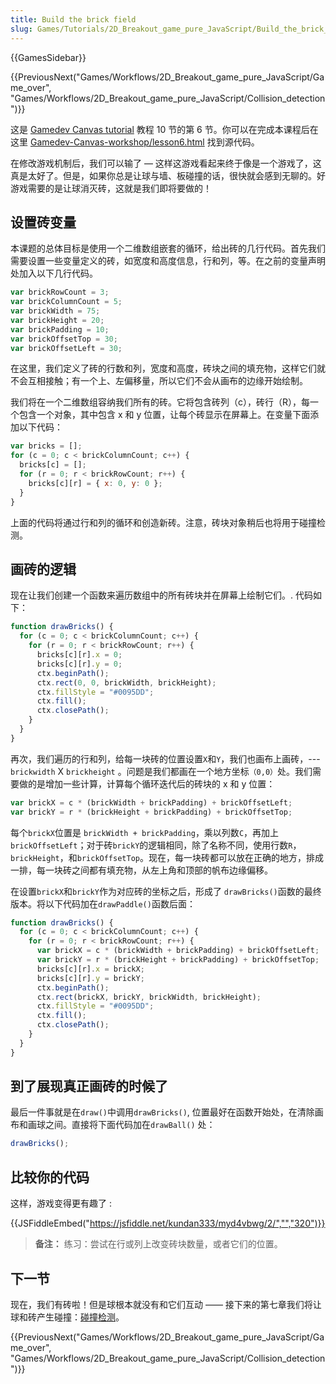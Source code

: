 ```yaml
---
title: Build the brick field
slug: Games/Tutorials/2D_Breakout_game_pure_JavaScript/Build_the_brick_field
---
```


{{GamesSidebar}}

{{PreviousNext("Games/Workflows/2D_Breakout_game_pure_JavaScript/Game_over", "Games/Workflows/2D_Breakout_game_pure_JavaScript/Collision_detection")}}

这是 [Gamedev Canvas tutorial](/zh-CN/docs/Games/Workflows/Breakout_game_from_scratch) 教程 10 节的第 6 节。你可以在完成本课程后在这里 [Gamedev-Canvas-workshop/lesson6.html](https://github.com/end3r/Gamedev-Canvas-workshop/blob/gh-pages/lesson06.html) 找到源代码。

在修改游戏机制后，我们可以输了 — 这样这游戏看起来终于像是一个游戏了，这真是太好了。但是，如果你总是让球与墙、板碰撞的话，很快就会感到无聊的。好游戏需要的是让球消灭砖，这就是我们即将要做的！

## 设置砖变量

本课题的总体目标是使用一个二维数组嵌套的循环，给出砖的几行代码。首先我们需要设置一些变量定义的砖，如宽度和高度信息，行和列，等。在之前的变量声明处加入以下几行代码。

```js
var brickRowCount = 3;
var brickColumnCount = 5;
var brickWidth = 75;
var brickHeight = 20;
var brickPadding = 10;
var brickOffsetTop = 30;
var brickOffsetLeft = 30;
```

在这里，我们定义了砖的行数和列，宽度和高度，砖块之间的填充物，这样它们就不会互相接触；有一个上、左偏移量，所以它们不会从画布的边缘开始绘制。

我们将在一个二维数组容纳我们所有的砖。它将包含砖列（c），砖行（R），每一个包含一个对象，其中包含 x 和 y 位置，让每个砖显示在屏幕上。在变量下面添加以下代码：

```js
var bricks = [];
for (c = 0; c < brickColumnCount; c++) {
  bricks[c] = [];
  for (r = 0; r < brickRowCount; r++) {
    bricks[c][r] = { x: 0, y: 0 };
  }
}
```

上面的代码将通过行和列的循环和创造新砖。注意，砖块对象稍后也将用于碰撞检测。

## 画砖的逻辑

现在让我们创建一个函数来遍历数组中的所有砖块并在屏幕上绘制它们。. 代码如下：

```js
function drawBricks() {
  for (c = 0; c < brickColumnCount; c++) {
    for (r = 0; r < brickRowCount; r++) {
      bricks[c][r].x = 0;
      bricks[c][r].y = 0;
      ctx.beginPath();
      ctx.rect(0, 0, brickWidth, brickHeight);
      ctx.fillStyle = "#0095DD";
      ctx.fill();
      ctx.closePath();
    }
  }
}
```

再次，我们遍历的行和列，给每一块砖的位置设置`X`和`Y`，我们也画布上画砖，---`brickwidth` X `brickheight` 。问题是我们都画在一个地方坐标`（0,0）`处。我们需要做的是增加一些计算，计算每个循环迭代后的砖块的 x 和 y 位置：

```js
var brickX = c * (brickWidth + brickPadding) + brickOffsetLeft;
var brickY = r * (brickHeight + brickPadding) + brickOffsetTop;
```

每个`brickX`位置是 `brickWidth + brickPadding`，乘以列数`C`，再加上`brickOffsetLeft`；对于砖`brickY`的逻辑相同，除了名称不同，使用行数`R`，`brickHeight`，和`brickOffsetTop`。现在，每一块砖都可以放在正确的地方，排成一排，每一块砖之间都有填充物，从左上角和顶部的帆布边缘偏移。

在设置`brickX`和`brickY`作为对应砖的坐标之后，形成了 `drawBricks()`函数的最终版本。将以下代码加在`drawPaddle()`函数后面：

```js
function drawBricks() {
  for (c = 0; c < brickColumnCount; c++) {
    for (r = 0; r < brickRowCount; r++) {
      var brickX = c * (brickWidth + brickPadding) + brickOffsetLeft;
      var brickY = r * (brickHeight + brickPadding) + brickOffsetTop;
      bricks[c][r].x = brickX;
      bricks[c][r].y = brickY;
      ctx.beginPath();
      ctx.rect(brickX, brickY, brickWidth, brickHeight);
      ctx.fillStyle = "#0095DD";
      ctx.fill();
      ctx.closePath();
    }
  }
}
```

## 到了展现真正画砖的时候了

最后一件事就是在`draw()`中调用`drawBricks()`, 位置最好在函数开始处，在清除画布和画球之间。直接将下面代码加在`drawBall()` 处：

```js
drawBricks();
```

## 比较你的代码

这样，游戏变得更有趣了 :

{{JSFiddleEmbed("https://jsfiddle.net/kundan333/myd4vbwg/2/","","320")}}

> **备注：** 练习：尝试在行或列上改变砖块数量，或者它们的位置。

## 下一节

现在，我们有砖啦！但是球根本就没有和它们互动 —— 接下来的第七章我们将让球和砖产生碰撞：[碰撞检测](/zh-CN/docs/Games/Workflows/Breakout_game_from_scratch/Collision_detection)。

{{PreviousNext("Games/Workflows/2D_Breakout_game_pure_JavaScript/Game_over", "Games/Workflows/2D_Breakout_game_pure_JavaScript/Collision_detection")}}
